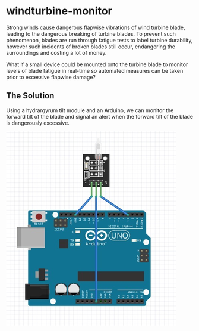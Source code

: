 # windturbine-monitor

Strong winds cause dangerous flapwise vibrations of wind turbine blade, leading to the dangerous breaking of turbine blades. To prevent such phenomenon, blades are run through fatigue tests to label turbine durability, however such incidents of broken blades still occur, endangering the surroundings and costing a lot of money.

What if a small device could be mounted onto the turbine blade to monitor levels of blade fatigue in real-time so automated measures can be taken prior to excessive flapwise damage?

## The Solution

Using a hydrargyrum tilt module and an Arduino, we can monitor the forward tilt of the blade and signal an alert when the forward tilt of the blade is dangerously excessive.

![Schematics](img/turbine-fatigue.jpg)
